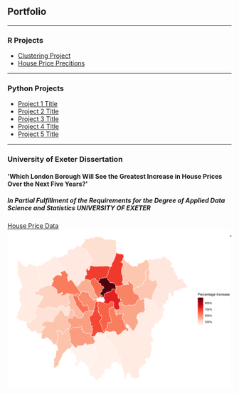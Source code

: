 
## Portfolio

---

### R Projects 
 - [Clustering Project](pages/Clustering.md)
 - [House Price Precitions](pages/Price_Predictions.md)


---

### Python Projects

- [Project 1 Title](http://example.com/)
- [Project 2 Title](http://example.com/)
- [Project 3 Title](http://example.com/)
- [Project 4 Title](http://example.com/)
- [Project 5 Title](http://example.com/)

---

### University of Exeter Dissertation
#### 'Which London Borough Will See the Greatest Increase in House Prices Over the Next Five Years?'
##### In Partial Fulfillment of the Requirements for the Degree of Applied Data Science and Statistics UNIVERSITY OF EXETER

[House Price Data](pdf/London_House_Price_Predictions.pdf)
<b>
</b>
<img 
    align="left"
    width = 500 
    src="images/Heatmap.png?raw=true"
    />

---


